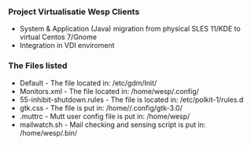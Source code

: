 
### Project Virtualisatie Wesp Clients

  - System & Application (Java) migration from physical SLES 11/KDE to virtual Centos 7/Gnome
  - Integration in VDI enviroment


### The Files listed
 - Default - The file located in: /etc/gdm/Init/
 - Monitors.xml - The file located in: /home/wesp/.config/
 - 55-inhibit-shutdown.rules - The file is located in: /etc/polkit-1/rules.d
 - gtk.css - The file is put in: /home/<user>/.config/gtk-3.0/
 - .muttrc - Mutt user config file is put in: /home/wesp/
 - mailwatch.sh - Mail checking and sensing script is put in: /home/wesp/.bin/
